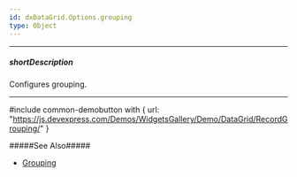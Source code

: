 ```yaml
---
id: dxDataGrid.Options.grouping
type: Object
---
```

---
##### shortDescription
Configures grouping.

---
#include common-demobutton with {
    url: "https://js.devexpress.com/Demos/WidgetsGallery/Demo/DataGrid/RecordGrouping/"
}

#####See Also#####
- [Grouping](/concepts/05%20UI%20Components/DataGrid/45%20Grouping '/Documentation/Guide/UI_Components/DataGrid/Grouping/')